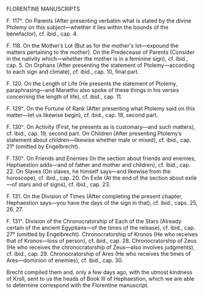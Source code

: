 FLORENTINE MANUSCRIPTS

F. 117ᵛ. On Parents (After presenting verbatim what is stated by the divine Ptolemy on this subject—whether it lies within the bounds of the benefactor), cf. ibid., cap. 4.

F. 118. On the Mother’s Lot (But as for the mother's lot—expound the matters pertaining to the mother).
On the Predecease of Parents (Consider in the nativity which—whether the mother is in a feminine sign), cf. ibid., cap. 5.
On Orphans (After presenting the statement of Ptolemy—according to each sign and climate), cf. ibid., cap. 10, final part.

F. 120. On the Length of Life (He presents the statement of Ptolemy, paraphrasing—and Manetho also spoke of these things in his verses concerning the length of life), cf. ibid., cap. 11.

F. 129ᵛ. On the Fortune of Rank (After presenting what Ptolemy said on this matter—let us likewise begin), cf. ibid., cap. 18, second part.

F. 130ᵛ. On Activity (First, he presents as is customary—and such matters), cf. ibid., cap. 19, second part.
On Children (After presenting Ptolemy’s statement about children—likewise whether male or mixed), cf. ibid., cap. 21ᵇ (omitted by Engelbrecht).

F. 130ᵛ. On Friends and Enemies (In the section about friends and enemies, Hephaestion adds—and of father and mother and children), cf. ibid., cap. 22.
On Slaves (On slaves, he himself says—and likewise from the horoscope), cf. ibid., cap. 20.
On Exile (At the end of the section about exile—of stars and of signs), cf. ibid., cap. 23.

F. 131. On the Division of Times (After completing the present chapter, Hephaestion says—you have the days of the sign in that), cf. ibid., caps. 25, 26, 27.

F. 131ᵛ. Division of the Chronocratorship of Each of the Stars (Already certain of the ancient Egyptians—of the times of the release), cf. ibid., cap. 27ᵇ (omitted by Engelbrecht).
Chronocratorship of Kronos (He who receives that of Kronos—loss of person), cf. ibid., cap. 28.
Chronocratorship of Zeus (He who receives the chronocratorship of Zeus—also involves judgments), cf. ibid., cap. 29.
Chronocratorship of Ares (He who receives the times of Ares—dominion of enemies), cf. ibid., cap. 30.

Brecht compiled them and, only a few days ago, with the utmost kindness of Kroll, sent to us the heads of Book III of Hephaestion, which we are able to determine correspond with the Florentine manuscript.